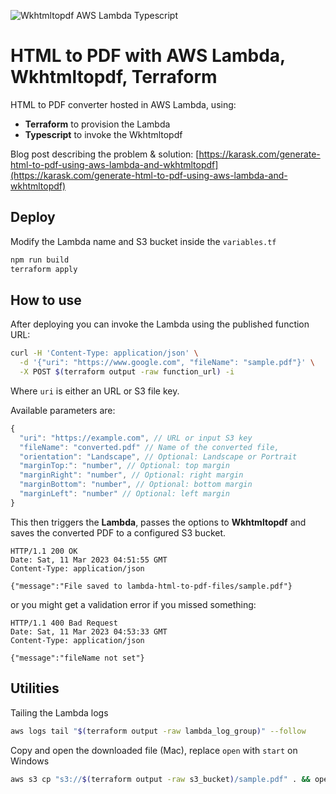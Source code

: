 ![Wkhtmltopdf AWS Lambda Typescript](<https://s3-ap-southeast-2.amazonaws.com/karask.com/blog/lambda-wkhtmltopdf.jpg>)

# HTML to PDF with AWS Lambda, Wkhtmltopdf, Terraform
HTML to PDF converter hosted in AWS Lambda, using:
- **Terraform** to provision the Lambda
- **Typescript** to invoke the Wkhtmltopdf

Blog post describing the problem & solution: [https://karask.com/generate-html-to-pdf-using-aws-lambda-and-wkhtmltopdf](https://karask.com/generate-html-to-pdf-using-aws-lambda-and-wkhtmltopdf)


## Deploy
Modify the Lambda name and S3 bucket inside the `variables.tf`
```sh
npm run build
terraform apply
```

## How to use

After deploying you can invoke the Lambda using the published function URL:

```sh
curl -H 'Content-Type: application/json' \
  -d '{"uri": "https://www.google.com", "fileName": "sample.pdf"}' \
  -X POST $(terraform output -raw function_url) -i
```
Where `uri` is either an URL or S3 file key.

Available parameters are:

```js
{
  "uri": "https://example.com", // URL or input S3 key
  "fileName": "converted.pdf" // Name of the converted file,
  "orientation": "Landscape", // Optional: Landscape or Portrait
  "marginTop:": "number", // Optional: top margin
  "marginRight": "number", // Optional: right margin
  "marginBottom": "number", // Optional: bottom margin
  "marginLeft": "number" // Optional: left margin
}
```

This then triggers the **Lambda**, passes the options to **Wkhtmltopdf** and saves the converted PDF to a configured S3 bucket.

```http
HTTP/1.1 200 OK
Date: Sat, 11 Mar 2023 04:51:55 GMT
Content-Type: application/json

{"message":"File saved to lambda-html-to-pdf-files/sample.pdf"}
```

or you might get a validation error if you missed something:
```http
HTTP/1.1 400 Bad Request
Date: Sat, 11 Mar 2023 04:53:33 GMT
Content-Type: application/json

{"message":"fileName not set"}
```

## Utilities

Tailing the Lambda logs
```sh
aws logs tail "$(terraform output -raw lambda_log_group)" --follow
```

Copy and open the downloaded file (Mac), replace `open` with `start` on Windows

```sh
aws s3 cp "s3://$(terraform output -raw s3_bucket)/sample.pdf" . && open sample.pdf
```
